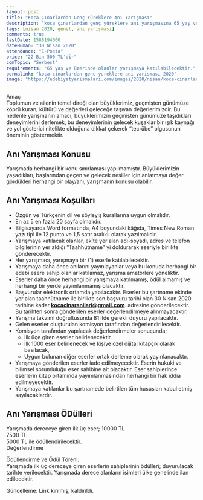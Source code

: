 ```yaml
---
layout: post
title: "Koca Çınarlardan Genç Yüreklere Anı Yarışması"
description: "koca çınarlardan genç yüreklere anı yarışmasına 65 yaş ve üzeri herkes katılabilir"
tags: [nisan 2020, genel, anı yarışması]
comments: true
lastDate: 1588194000    
dateHuman: "30 Nisan 2020"
attendance: "E-Posta"
price: "22 Bin 500 TL'dir"
comTopic: "Serbest"
requirements: "65 yaş ve üzerinde olanlar yarışmaya katılabilecektir."
permalink: "koca-cinarlardan-genc-yureklere-ani-yarismasi-2020"
image: "https://edebiyatyarismalari.com/images/2020/nisan/koca-cinarlardan-genc-yureklere-ani-yarismasi.jpg"
---
```


Amaç  
Toplumun ve ailenin temel direği olan büyüklerimiz, geçmişten günümüze köprü kuran, kültürü ve değerleri geleceğe taşıyan değerlerimizdir. Bu nedenle yarışmanın amacı, büyüklerimizin geçmişten günümüze taşıdıkları deneyimlerini derlemek, bu deneyimlerinin gelecek kuşaklar bir ışık kaynağı ve yol gösterici nitelikte olduğuna dikkat çekerek “tecrübe” olgusunun öneminin göstermektir.

## Anı Yarışması Konusu
Yarışmada herhangi bir konu sınırlaması yapılmamıştır. Büyüklerimizin yaşadıkları, başlarından geçen ve gelecek nesiller için anlatmaya değer gördükleri herhangi bir olay/anı, yarışmanın konusu olabilir. 

## Anı Yarışması Koşulları
- Özgün ve Türkçenin dil ve söyleyiş kurallarına uygun olmalıdır.
- En az 5 en fazla 20 sayfa olmalıdır.
- Bilgisayarda Word formatında, A4 boyundaki kâğıda, Times New Roman yazı tipi ile 12 punto ve 1,5 satır aralıklı olarak yazılmalıdır.
- Yarışmaya katılacak olanlar, ek’te yer alan adı-soyadı, adres ve telefon bilgilerinin yer aldığı “Taahhütname” yi doldurarak eseriyle birlikte gönderecektir.
- Her yarışmacı, yarışmaya bir (1) eserle katılabilecektir.
- Yarışmaya daha önce anılarını yayınlayanlar veya bu konuda herhangi bir edebi esere sahip olanlar katılamaz, yarışma amatörlere yöneliktir.
- Eserler daha önce herhangi bir yarışmaya katılmamış, ödül almamış ve herhangi bir yerde yayımlanmamış olacaktır.
- Başvurular elektronik ortamda yapılacaktır. Eserler bu şartname ekinde yer alan taahhütname ile birlikte son başvuru tarihi olan 30 Nisan 2020 tarihine kadar **kocacinaranilari@gmail.com**. adresine gönderilecektir. Bu tarihten sonra gönderilen eserler değerlendirmeye alınmayacaktır.
- Yarışma takvimi doğrultusunda 81 ilde gerekli duyuru yapılacaktır.
- Gelen eserler oluşturulan komisyon tarafından değerlendirilecektir.
- Komisyon tarafından yapılacak değerlendirmeler sonucunda;
    - İlk üçe giren eserler belirlenecektir.
    - İlk 1000 eser belirlenecek ve kişiye özel dijital kitapçık olarak basılacak,
    - Uygun bulunan diğer eserler ortak derleme olarak yayınlanacaktır.
- Yarışmaya gönderilen eserler iade edilmeyecektir. Eserin hukuki ve bilimsel sorumluluğu eser sahibine ait olacaktır. Eser sahiplerince eserlerin kitap ortamında yayımlanmasından herhangi bir hak iddia edilmeyecektir.
- Yarışmaya katılanlar bu şartnamede belirtilen tüm hususları kabul etmiş sayılacaklardır.

## Anı Yarışması ÖDülleri
Yarışmada dereceye giren ilk üç eser;
10000 TL  
7500 TL  
5000 TL ile ödüllendirilecektir.   
Değerlendirme

Ödüllendirme ve Ödül Töreni:  
Yarışmada ilk üç dereceye giren eserlerin sahiplerinin ödülleri; duyurulacak tarihte verilecektir. Yarışmada derece alanların isimleri ülke genelinde ilan edilecektir.  

Güncelleme: Link kırılmış, kaldırıldı.